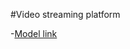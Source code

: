 #Video streaming platform

-[Model link](https://app.eraser.io/workspace/71foP79NJtVGnOWSPREU?origin=share)